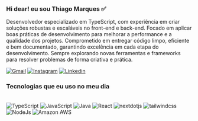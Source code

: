 ### Hi dear! eu sou Thiago Marques ✅

Desenvolvedor especializado em TypeScript, com experiência em criar soluções robustas e escaláveis no front-end e back-end. Focado em aplicar boas práticas de desenvolvimento para melhorar a performance e a qualidade dos projetos. Comprometido em entregar código limpo, eficiente e bem documentado, garantindo excelência em cada etapa do desenvolvimento. Sempre explorando novas ferramentas e frameworks para resolver problemas de forma criativa e prática.


[![Gmail](https://img.shields.io/badge/Gmail-D14836?style=for-the-badge&logo=gmail&logoColor=white)](https://tthiagoboia2911@gmail.com)
[![Instagram](https://img.shields.io/badge/Instagram-E4405F?style=for-the-badge&logo=instagram&logoColor=white)](https://www.instagram.com/thiag0_marquez/?next=%2F)
[![Linkedin](https://img.shields.io/badge/LinkedIn-0077B5?style=for-the-badge&logo=linkedin&logoColor=white)](https://www.linkedin.com/in/thiagoboia/)

### Tecnologias que eu uso no meu dia

<div style="display: inline_block"><br/>
 <img align"center" alt="TypeScript" src="https://img.shields.io/badge/TypeScript-007ACC?style=for-the-badge&logo=typescript&logoColor=white" />
 <img align"center" alt="JavaScript" src="https://img.shields.io/badge/JavaScript-323330?style=for-the-badge&logo=javascript&logoColor=F7DF1E" />
 <img align"center" alt="Java" src="https://img.shields.io/badge/Java-ED8B00?style=for-the-badge&logo=openjdk&logoColor=white" />
 <img align"center" alt="React" src="https://img.shields.io/badge/React-20232A?style=for-the-badge&logo=react&logoColor=61DAFB" />
 <img src="https://img.shields.io/badge/-Next_JS-black?style=for-the-badge&logoColor=white&logo=nextdotjs&color=000000" alt="nextdotjs" />
 <img src="https://img.shields.io/badge/-Tailwind_CSS-black?style=for-the-badge&logoColor=white&logo=tailwindcss&color=06B6D4" alt="tailwindcss" />
 <img align"center" alt="NodeJs" https://img.shields.io/badge/Node.js-43853D?style=for-the-badge&logo=node.js&logoColor=white />
  <img align"center" alt="Amazon AWS" https://img.shields.io/badge/Amazon_AWS-232F3E?style=for-the-badge&logo=amazon-aws&logoColor=white />
</div>



